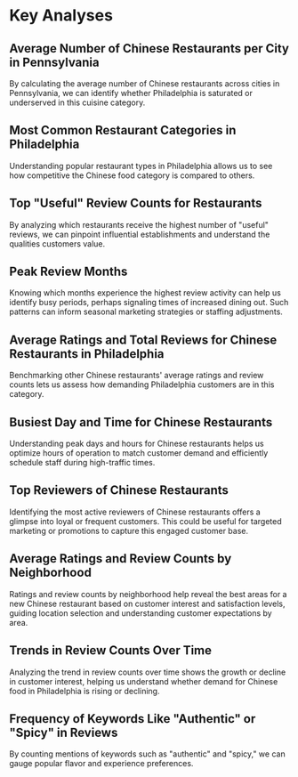 # Key Analyses
## Average Number of Chinese Restaurants per City in Pennsylvania
By calculating the average number of Chinese restaurants across cities in Pennsylvania, we can identify whether Philadelphia is saturated or underserved in this cuisine category. 
## Most Common Restaurant Categories in Philadelphia
Understanding popular restaurant types in Philadelphia allows us to see how competitive the Chinese food category is compared to others. 
## Top "Useful" Review Counts for Restaurants
By analyzing which restaurants receive the highest number of "useful" reviews, we can pinpoint influential establishments and understand the qualities customers value. 
## Peak Review Months
Knowing which months experience the highest review activity can help us identify busy periods, perhaps signaling times of increased dining out. Such patterns can inform seasonal marketing strategies or staffing adjustments.
## Average Ratings and Total Reviews for Chinese Restaurants in Philadelphia
Benchmarking other Chinese restaurants' average ratings and review counts lets us assess how demanding Philadelphia customers are in this category. 
## Busiest Day and Time for Chinese Restaurants
Understanding peak days and hours for Chinese restaurants helps us optimize hours of operation to match customer demand and efficiently schedule staff during high-traffic times.
## Top Reviewers of Chinese Restaurants
Identifying the most active reviewers of Chinese restaurants offers a glimpse into loyal or frequent customers. This could be useful for targeted marketing or promotions to capture this engaged customer base.
## Average Ratings and Review Counts by Neighborhood
Ratings and review counts by neighborhood help reveal the best areas for a new Chinese restaurant based on customer interest and satisfaction levels, guiding location selection and understanding customer expectations by area.
## Trends in Review Counts Over Time
Analyzing the trend in review counts over time shows the growth or decline in customer interest, helping us understand whether demand for Chinese food in Philadelphia is rising or declining.
## Frequency of Keywords Like "Authentic" or "Spicy" in Reviews
By counting mentions of keywords such as "authentic" and "spicy," we can gauge popular flavor and experience preferences.
